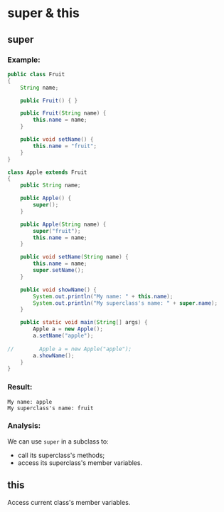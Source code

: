 # super & this

## super

### Example:
```java
public class Fruit
{
    String name;

    public Fruit() { }

    public Fruit(String name) {
        this.name = name;
    }

    public void setName() {
        this.name = "fruit";
    }
}

class Apple extends Fruit
{
    public String name;

    public Apple() {
        super();
    }

    public Apple(String name) {
        super("fruit");
        this.name = name;
    }

    public void setName(String name) {
        this.name = name;
        super.setName();
    }

    public void showName() {
        System.out.println("My name: " + this.name);
        System.out.println("My superclass's name: " + super.name);
    }

    public static void main(String[] args) {
        Apple a = new Apple();
        a.setName("apple");
        
//        Apple a = new Apple("apple");
        a.showName();
    }
}
```

### Result:
```
My name: apple
My superclass's name: fruit
```

### Analysis:
We can use `super` in a subclass to:
* call its superclass's methods;
* access its superclass's member variables.

## this
Access current class's member variables.
